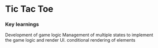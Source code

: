 # Tic Tac Toe

### Key learnings
Development of game logic
Management of multiple states to implement the game logic and render UI.
conditional rendering of elements
